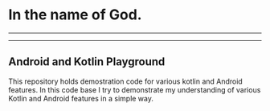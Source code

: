 # In the name of God.
------------------------------------------
------------------------------------------
## Android and Kotlin Playground

This repository holds demostration code for various kotlin and Android features.
In this code base I try to demonstrate my understanding of various Kotlin and Android features in a simple way.
